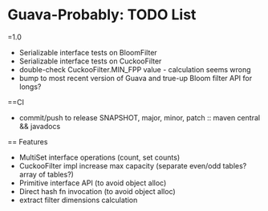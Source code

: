 Guava-Probably: TODO List 
=======================================================

=1.0
* Serializable interface tests on BloomFilter
* Serializable interface tests on CuckooFilter
* double-check CuckooFilter.MIN_FPP value - calculation seems wrong
* bump to most recent version of Guava and true-up Bloom filter API for longs?

==CI
* commit/push to release SNAPSHOT, major, minor, patch :: maven central && javadocs

== Features
* MultiSet interface operations (count, set counts)
* CuckooFilter impl increase max capacity (separate even/odd tables? array of tables?)
* Primitive interface API (to avoid object alloc)
* Direct hash fn invocation (to avoid object alloc)
* extract filter dimensions calculation
